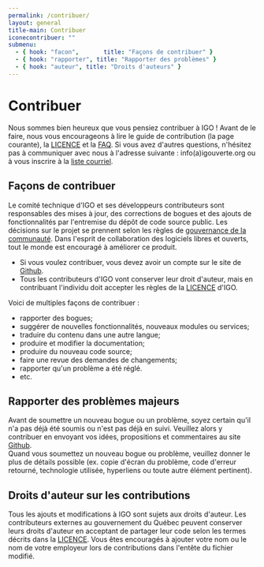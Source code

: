 ```yaml
---
permalink: /contribuer/
layout: general
title-main: Contribuer
iconecontribuer: ""
submenu:
  - { hook: "facon",       title: "Façons de contribuer" }
  - { hook: "rapporter", title: "Rapporter des problèmes" }
  - { hook: "auteur", title: "Droits d'auteurs" }
---
```



# Contribuer 
Nous sommes bien heureux que vous pensiez contribuer à IGO !
Avant de le faire, nous vous encourageons à lire le guide de contribution (la page courante), la [LICENCE](https://github.com/infra-geo-ouverte/igo/blob/master/LICENCE.txt) et la [FAQ](/site-web/faq/).
Si vous avez d'autres questions, n'hésitez pas à communiquer avec nous à l'adresse suivante : info(a)igouverte.org ou à vous inscrire à la [liste courriel](http://listes.securitepublique.gouv.qc.ca/sympa/info/igo-publique).

<a id="facon" name="facon"></a>
## Façons de contribuer [<span class="octicon octicon-link"></span>](#facon)
Le comité technique d'IGO et ses développeurs contributeurs sont responsables des mises à jour, des corrections de bogues et des ajouts de fonctionnalités par l'entremise du dépôt de code source public.
Les décisions sur le projet se prennent selon les règles de  [gouvernance de la communauté](/site-web/communaute).
Dans l'esprit de collaboration des logiciels libres et ouverts, tout le monde est encouragé à améliorer ce produit.

- Si vous voulez contribuer, vous devez avoir un compte sur le site de [Github](http://github.com).
- Tous les contributeurs d'IGO vont conserver leur droit d'auteur, mais en contribuant l'individu doit accepter les règles de la [LICENCE](https://github.com/infra-geo-ouverte/igo/blob/master/LICENCE.txt) d'IGO.

Voici de multiples façons de contribuer :

- rapporter des bogues;
- suggérer de nouvelles fonctionnalités, nouveaux modules ou services;
- traduire du contenu dans une autre langue;
- produire et modifier la documentation;
- produire du nouveau code source;
- faire une revue des demandes de changements;
- rapporter qu'un problème a été réglé.
- etc.

<a id="rapporter" name="rapporter"></a>
## Rapporter des problèmes majeurs [<span class="octicon octicon-link"></span>](#rapporter)
Avant de soumettre un nouveau bogue ou un problème, soyez certain qu'il n'a pas déjà été soumis ou n'est pas déjà en suivi. Veuillez alors y contribuer en envoyant vos idées, propositions et commentaires au site [Github](http://github.com).  
Quand vous soumettez un nouveau bogue ou problème, veuillez donner le plus de détails possible (ex. copie d'écran du problème, code d'erreur retourné, technologie utilisée, hyperliens ou toute autre élément pertinent).  


<a id="auteur" name="auteur"></a>
## Droits d'auteur sur les contributions [<span class="octicon octicon-link"></span>](#auteur)
Tous les ajouts et modifications à IGO sont sujets aux droits d'auteur. Les contributeurs externes au gouvernement du Québec peuvent conserver leurs droits d'auteur en acceptant de partager leur code selon les termes décrits dans la [LICENCE](https://github.com/infra-geo-ouverte/igo/blob/master/LICENCE.txt).
Vous êtes encouragés à ajouter votre nom ou le nom de votre employeur lors de contributions dans l'entête du fichier modifié.

